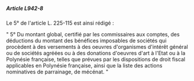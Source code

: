 ##### Article L942-8

Le 5° de l'article L. 225-115 est ainsi rédigé :

" 5° Du montant global, certifié par les commissaires aux comptes, des déductions du montant des bénéfices imposables de sociétés qui procèdent à des versements à des oeuvres d'organismes d'intérêt général ou de sociétés agréées ou à des donations d'oeuvres d'art à l'Etat ou à la Polynésie française, telles que prévues par les dispositions de droit fiscal applicables en Polynésie française, ainsi que la liste des actions nominatives de parrainage, de mécénat. "

